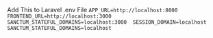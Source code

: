 Add This to Laravel .env File
`APP_URL=http://localhost:8000 
FRONTEND_URL=http://localhost:3000
SANCTUM_STATEFUL_DOMAINS=localhost:3000 
SESSION_DOMAIN=localhost
SANCTUM_STATEFUL_DOMAINS=localhost`
